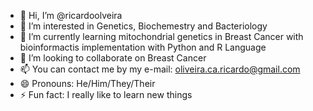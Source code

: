- 👋 Hi, I’m @ricardoolveira
- 👀 I’m interested in Genetics, Biochemestry and Bacteriology
- 🌱 I’m currently learning mitochondrial genetics in Breast Cancer with bioinformactis implementation with Python and R Language
- 💞️ I’m looking to collaborate on Breast Cancer
- 📫 You can contact me by my e-mail: oliveira.ca.ricardo@gmail.com
- 😄 Pronouns: He/Him/They/Their
- ⚡ Fun fact: I really like to learn new things
